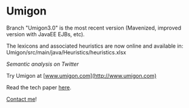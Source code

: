 **Umigon**
======  
Branch "Umigon3.0" is the most recent version (Mavenized, improved version with JavaEE EJBs, etc).  

The lexicons and associated heuristics are now online and available in: Umigon/src/main/java/Heuristics/heuristics.xlsx

*Semantic analysis on Twitter*

Try Umigon at [www.umigon.com](http://www.umigon.com)  

Read the tech paper [here](http://www.clementlevallois.net/download/umigon.pdf).

[Contact me](https://twitter.com/seinecle)!


